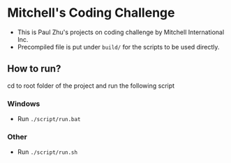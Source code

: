 # Mitchell's Coding Challenge
* This is Paul Zhu's projects on coding challenge by Mitchell International Inc.
* Precompiled file is put under `build/` for the scripts to be used directly.

## How to run?
cd to root folder of the project and run the following script
### Windows
* Run `./script/run.bat`
### Other
* Run `./script/run.sh`
